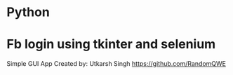 # Python
# Fb login using tkinter and selenium
 Simple GUI App
 Created by: Utkarsh Singh
             https://github.com/RandomQWE
